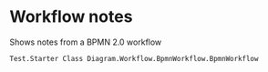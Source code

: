 ﻿# Workflow notes
Shows notes from a BPMN 2.0 workflow

```ea-workflow-notes
Test.Starter Class Diagram.Workflow.BpmnWorkflow.BpmnWorkflow
```
